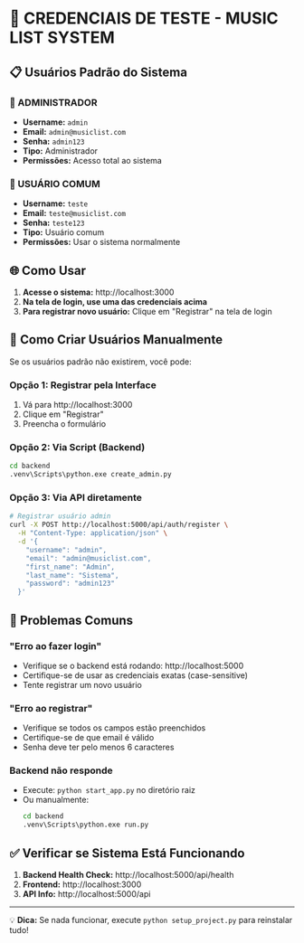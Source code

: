 # 🔐 CREDENCIAIS DE TESTE - MUSIC LIST SYSTEM

## 📋 Usuários Padrão do Sistema

### 👑 ADMINISTRADOR
- **Username:** `admin`
- **Email:** `admin@musiclist.com`
- **Senha:** `admin123`
- **Tipo:** Administrador
- **Permissões:** Acesso total ao sistema

### 👤 USUÁRIO COMUM
- **Username:** `teste`
- **Email:** `teste@musiclist.com`
- **Senha:** `teste123`
- **Tipo:** Usuário comum
- **Permissões:** Usar o sistema normalmente

## 🌐 Como Usar

1. **Acesse o sistema:** http://localhost:3000
2. **Na tela de login, use uma das credenciais acima**
3. **Para registrar novo usuário:** Clique em "Registrar" na tela de login

## 🔧 Como Criar Usuários Manualmente

Se os usuários padrão não existirem, você pode:

### Opção 1: Registrar pela Interface
1. Vá para http://localhost:3000
2. Clique em "Registrar"
3. Preencha o formulário

### Opção 2: Via Script (Backend)
```bash
cd backend
.venv\Scripts\python.exe create_admin.py
```

### Opção 3: Via API diretamente
```bash
# Registrar usuário admin
curl -X POST http://localhost:5000/api/auth/register \
  -H "Content-Type: application/json" \
  -d '{
    "username": "admin",
    "email": "admin@musiclist.com",
    "first_name": "Admin",
    "last_name": "Sistema",
    "password": "admin123"
  }'
```

## 🐛 Problemas Comuns

### "Erro ao fazer login"
- Verifique se o backend está rodando: http://localhost:5000
- Certifique-se de usar as credenciais exatas (case-sensitive)
- Tente registrar um novo usuário

### "Erro ao registrar"
- Verifique se todos os campos estão preenchidos
- Certifique-se de que email é válido
- Senha deve ter pelo menos 6 caracteres

### Backend não responde
- Execute: `python start_app.py` no diretório raiz
- Ou manualmente:
  ```bash
  cd backend
  .venv\Scripts\python.exe run.py
  ```

## ✅ Verificar se Sistema Está Funcionando

1. **Backend Health Check:** http://localhost:5000/api/health
2. **Frontend:** http://localhost:3000
3. **API Info:** http://localhost:5000/api

---

💡 **Dica:** Se nada funcionar, execute `python setup_project.py` para reinstalar tudo! 